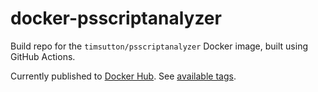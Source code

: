 # docker-psscriptanalyzer

Build repo for the `timsutton/psscriptanalyzer` Docker image, built using GitHub Actions.

Currently published to [Docker Hub](https://cloud.docker.com/repository/docker/timsutton/psscriptanalyzer). See [available tags](https://cloud.docker.com/repository/docker/timsutton/psscriptanalyzer/tags).
